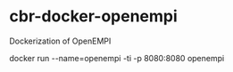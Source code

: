 # cbr-docker-openempi
Dockerization of OpenEMPI


docker run --name=openempi -ti -p 8080:8080 openempi